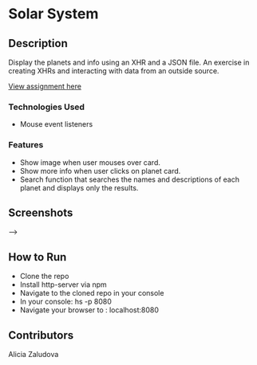 # Solar System
## Description
Display the planets and info using an XHR and a JSON file. An exercise in creating XHRs and interacting with data from an outside source.

[View assignment here](https://github.com/nss-nightclass-projects/exercise-vault/blob/master/solar_system.md)

### Technologies Used
- Mouse event listeners

### Features
- Show image when user mouses over card.
- Show more info when user clicks on planet card.
- Search function that searches the names and descriptions of each planet and displays only the results.

## Screenshots
<!-- Main page (shown with hover) -->


<!-- <!-- Individual planet info -->
<!-- Planet Info -->
<!-- Search bar --> -->

## How to Run
- Clone the repo
- Install http-server via npm
- Navigate to the cloned repo in your console
- In your console: hs -p 8080
- Navigate your browser to : localhost:8080

## Contributors
Alicia Zaludova